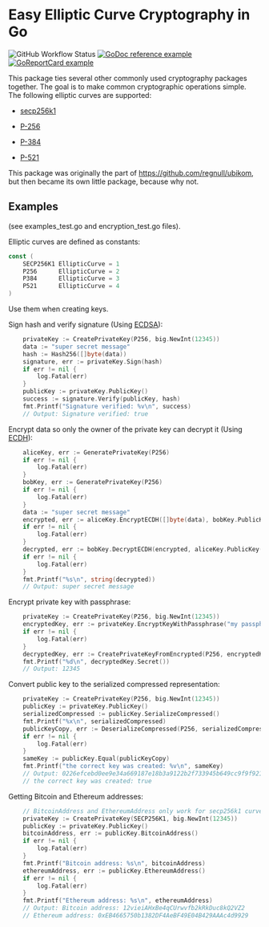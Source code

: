 # Easy Elliptic Curve Cryptography in Go

![GitHub Workflow Status](https://github.com/regnull/easyecc/actions/workflows/go.yml/badge.svg)
[![GoDoc reference example](https://img.shields.io/badge/godoc-reference-blue.svg)](https://godoc.org/github.com/regnull/easyecc)
[![GoReportCard example](https://goreportcard.com/badge/github.com/regnull/easyecc)](https://goreportcard.com/report/github.com/regnull/easyecc)

This package ties several other commonly used cryptography packages together. The goal is to make common cryptographic operations simple. 
The following elliptic curves are supported:

* [secp256k1](https://en.bitcoin.it/wiki/Secp256k1)

* [P-256](https://neuromancer.sk/std/nist/P-256)

* [P-384](https://neuromancer.sk/std/nist/P-384)

* [P-521](https://neuromancer.sk/std/nist/P-521)


This package was originally the part of https://github.com/regnull/ubikom, but then became its own little package, because why not.

## Examples

(see examples_test.go and encryption_test.go files).

Elliptic curves are defined as constants:

```Go
const (
	SECP256K1 EllipticCurve = 1
	P256      EllipticCurve = 2
	P384      EllipticCurve = 3
	P521      EllipticCurve = 4
)
```

Use them when creating keys.

Sign hash and verify signature (Using [ECDSA](https://en.wikipedia.org/wiki/Elliptic_Curve_Digital_Signature_Algorithm)):

```Go
	privateKey := CreatePrivateKey(P256, big.NewInt(12345))
	data := "super secret message"
	hash := Hash256([]byte(data))
	signature, err := privateKey.Sign(hash)
	if err != nil {
		log.Fatal(err)
	}
	publicKey := privateKey.PublicKey()
	success := signature.Verify(publicKey, hash)
	fmt.Printf("Signature verified: %v\n", success)
	// Output: Signature verified: true
```

Encrypt data so only the owner of the private key can decrypt it (Using [ECDH](https://en.wikipedia.org/wiki/Elliptic-curve_Diffie%E2%80%93Hellman)):

```Go
	aliceKey, err := GeneratePrivateKey(P256)
	if err != nil {
		log.Fatal(err)
	}
	bobKey, err := GeneratePrivateKey(P256)
	if err != nil {
		log.Fatal(err)
	}
	data := "super secret message"
	encrypted, err := aliceKey.EncryptECDH([]byte(data), bobKey.PublicKey())
	if err != nil {
		log.Fatal(err)
	}
	decrypted, err := bobKey.DecryptECDH(encrypted, aliceKey.PublicKey())
	if err != nil {
		log.Fatal(err)
	}
	fmt.Printf("%s\n", string(decrypted))
	// Output: super secret message
```

Encrypt private key with passphrase:

```Go
	privateKey := CreatePrivateKey(P256, big.NewInt(12345))
	encryptedKey, err := privateKey.EncryptKeyWithPassphrase("my passphrase")
	if err != nil {
		log.Fatal(err)
	}
	decryptedKey, err := CreatePrivateKeyFromEncrypted(P256, encryptedKey, "my passphrase")
	fmt.Printf("%d\n", decryptedKey.Secret())
	// Output: 12345
```

Convert public key to the serialized compressed representation:

```Go
	privateKey := CreatePrivateKey(P256, big.NewInt(12345))
	publicKey := privateKey.PublicKey()
	serializedCompressed := publicKey.SerializeCompressed()
	fmt.Printf("%x\n", serializedCompressed)
	publicKeyCopy, err := DeserializeCompressed(P256, serializedCompressed)
	if err != nil {
		log.Fatal(err)
	}
	sameKey := publicKey.Equal(publicKeyCopy)
	fmt.Printf("the correct key was created: %v\n", sameKey)
	// Output: 0226efcebd0ee9e34a669187e18b3a9122b2f733945b649cc9f9f921e9f9dad812
	// the correct key was created: true
```

Getting Bitcoin and Ethereum addresses:
```Go
	// BitcoinAddress and EthereumAddress only work for secp256k1 curve.
	privateKey := CreatePrivateKey(SECP256K1, big.NewInt(12345))
	publicKey := privateKey.PublicKey()
	bitcoinAddress, err := publicKey.BitcoinAddress()
	if err != nil {
		log.Fatal(err)
	}
	fmt.Printf("Bitcoin address: %s\n", bitcoinAddress)
	ethereumAddress, err := publicKey.EthereumAddress()
	if err != nil {
		log.Fatal(err)
	}
	fmt.Printf("Ethereum address: %s\n", ethereumAddress)
	// Output: Bitcoin address: 12vieiAHxBe4qCUrwvfb2kRkDuc8kQ2VZ2
	// Ethereum address: 0xEB4665750b1382DF4AeBF49E04B429AAAc4d9929
```
